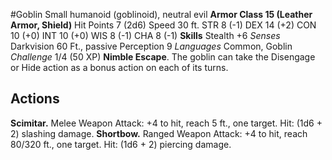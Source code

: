 #Goblin
Small humanoid (goblinoid), neutral evil
**Armor Class 15 (Leather Armor, Shield)**
Hit Points 7 (2d6)
Speed 30 ft.
STR 8 (-1) DEX 14 (+2) CON 10 (+0) 
INT 10 (+0) WIS 8 (-1) CHA 8 (-1)
**Skills** Stealth +6
*Senses* Darkvision 60 Ft., passive Perception 9
*Languages* Common, Goblin
*Challenge* 1/4 (50 XP)
**Nimble Escape**. The goblin can take the Disengage or Hide action as a bonus action on each of its turns.
## Actions
**Scimitar.** Melee Weapon Attack: +4 to hit, reach 5 ft., one target. Hit: (1d6 + 2) slashing damage.
**Shortbow.** Ranged Weapon Attack: +4 to hit, reach 80/320 ft., one target. Hit: (1d6 + 2) piercing damage.